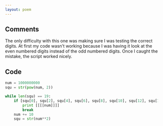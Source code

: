 ```yaml
---
layout: poem
---
```


## Comments

The only difficulty with this one was making sure I was testing the correct
digits. At first my code wasn't working because I was having it look at the
even numbered digits instead of the odd numbered digits. Once I caught the
mistake, the script worked nicely.

## Code

```python
num = 1000000000
squ = str(pow(num, 2))

while len(squ) == 19:
	if [squ[0], squ[2], squ[4], squ[6], squ[8], squ[10], squ[12], squ[14], squ[16], squ[18]] == map(str, (1, 2, 3, 4, 5, 6, 7, 8, 9, 0)):
		print [[[[num]]]]
		break
	num += 10
	squ = str(num**2)
```
